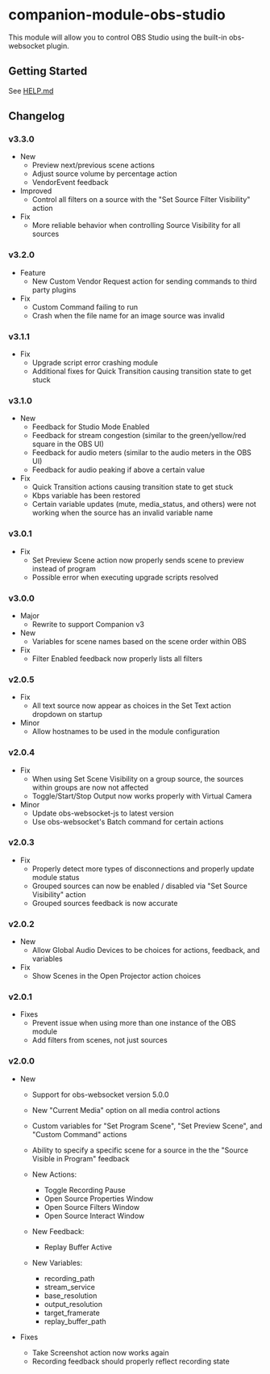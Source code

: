 # companion-module-obs-studio

This module will allow you to control OBS Studio using the built-in obs-websocket plugin.

## Getting Started

See [HELP.md](https://github.com/bitfocus/companion-module-obs-studio/blob/master/companion/HELP.md)

## Changelog

### v3.3.0

- New
  - Preview next/previous scene actions
  - Adjust source volume by percentage action
  - VendorEvent feedback
- Improved
  - Control all filters on a source with the "Set Source Filter Visibility" action
- Fix
  - More reliable behavior when controlling Source Visibility for all sources

### v3.2.0

- Feature
  - New Custom Vendor Request action for sending commands to third party plugins
- Fix
  - Custom Command failing to run
  - Crash when the file name for an image source was invalid

### v3.1.1

- Fix
  - Upgrade script error crashing module
  - Additional fixes for Quick Transition causing transition state to get stuck

### v3.1.0

- New
  - Feedback for Studio Mode Enabled
  - Feedback for stream congestion (similar to the green/yellow/red square in the OBS UI)
  - Feedback for audio meters (similar to the audio meters in the OBS UI)
  - Feedback for audio peaking if above a certain value
- Fix
  - Quick Transition actions causing transition state to get stuck
  - Kbps variable has been restored
  - Certain variable updates (mute, media_status, and others) were not working when the source has an invalid variable name

### v3.0.1

- Fix
  - Set Preview Scene action now properly sends scene to preview instead of program
  - Possible error when executing upgrade scripts resolved

### v3.0.0

- Major
  - Rewrite to support Companion v3
- New
  - Variables for scene names based on the scene order within OBS
- Fix
  - Filter Enabled feedback now properly lists all filters

### v2.0.5

- Fix
  - All text source now appear as choices in the Set Text action dropdown on startup
- Minor
  - Allow hostnames to be used in the module configuration

### v2.0.4

- Fix
  - When using Set Scene Visibility on a group source, the sources within groups are now not affected
  - Toggle/Start/Stop Output now works properly with Virtual Camera
- Minor
  - Update obs-websocket-js to latest version
  - Use obs-websocket's Batch command for certain actions

### v2.0.3

- Fix
  - Properly detect more types of disconnections and properly update module status
  - Grouped sources can now be enabled / disabled via "Set Source Visibility" action
  - Grouped sources feedback is now accurate

### v2.0.2

- New
  - Allow Global Audio Devices to be choices for actions, feedback, and variables
- Fix
  - Show Scenes in the Open Projector action choices

### v2.0.1

- Fixes
  - Prevent issue when using more than one instance of the OBS module
  - Add filters from scenes, not just sources

### v2.0.0

- New

  - Support for obs-websocket version 5.0.0
  - New "Current Media" option on all media control actions
  - Custom variables for "Set Program Scene", "Set Preview Scene", and "Custom Command" actions
  - Ability to specify a specific scene for a source in the the "Source Visible in Program" feedback

  - New Actions:
    - Toggle Recording Pause
    - Open Source Properties Window
    - Open Source Filters Window
    - Open Source Interact Window
  - New Feedback:
    - Replay Buffer Active
  - New Variables:
    - recording_path
    - stream_service
    - base_resolution
    - output_resolution
    - target_framerate
    - replay_buffer_path

- Fixes
  - Take Screenshot action now works again
  - Recording feedback should properly reflect recording state
